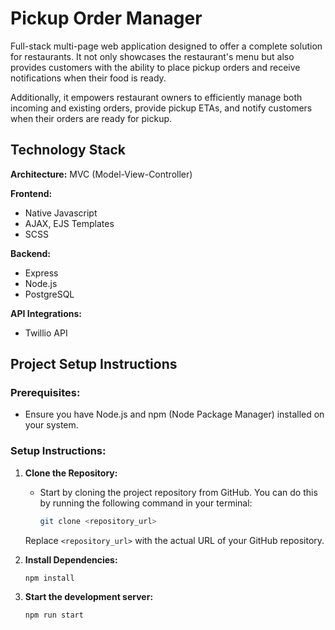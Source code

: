 # Pickup Order Manager

Full-stack multi-page web application designed to offer a complete solution for restaurants. It not only showcases the restaurant's menu but also provides customers with the ability to place pickup orders and receive notifications when their food is ready. 

Additionally, it empowers restaurant owners to efficiently manage both incoming and existing orders, provide pickup ETAs, and notify customers when their orders are ready for pickup.


## Technology Stack

**Architecture:** MVC (Model-View-Controller)

**Frontend:**
- Native Javascript
- AJAX, EJS Templates
- SCSS

**Backend:**
- Express
- Node.js
- PostgreSQL

**API Integrations:**
- Twillio API


## Project Setup Instructions

### Prerequisites:
- Ensure you have Node.js and npm (Node Package Manager) installed on your system.

### Setup Instructions:

1. **Clone the Repository:**
   - Start by cloning the project repository from GitHub. You can do this by running the following command in your terminal:

     ```bash
     git clone <repository_url>
     ```

   Replace `<repository_url>` with the actual URL of your GitHub repository.

  2. **Install Dependencies:**
     ```bash
     npm install
     ```

3. **Start the development server:**

     ```bash
     npm run start
     ```
